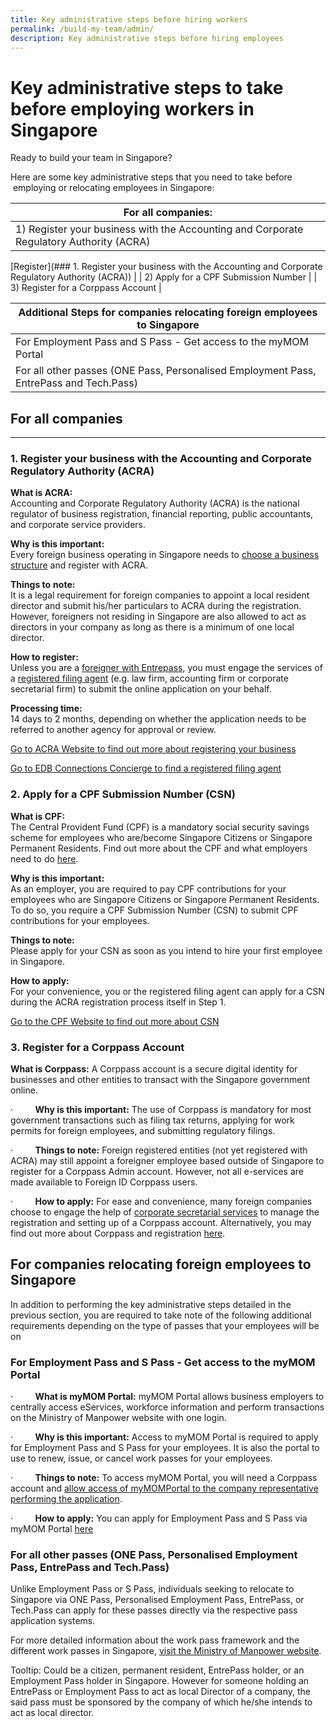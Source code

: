 ```yaml
---
title: Key administrative steps before hiring workers
permalink: /build-my-team/admin/
description: Key administrative steps before hiring employees
---
```

# Key administrative steps to take before employing workers in Singapore

Ready to build your team in Singapore? 

Here are some key administrative steps that you need to take before &nbsp;employing or relocating employees in Singapore: 

| For all companies: | 
| -------- |
| 1)	Register your business with the Accounting and Corporate Regulatory Authority (ACRA)
[Register](### 1. Register your business with the Accounting and Corporate Regulatory Authority (ACRA))
 |
| 2) Apply for a CPF Submission Number |
| 3) Register for a Corppass Account |

| Additional Steps for companies relocating foreign employees to Singapore | 
| -------- |
| For Employment Pass and S Pass - Get access to the myMOM Portal |
| For all other passes (ONE Pass, Personalised Employment Pass, EntrePass and Tech.Pass)|


## For all companies
-----------------

### 1. Register your business with the Accounting and Corporate Regulatory Authority (ACRA)

**What is ACRA:** <br>Accounting and Corporate Regulatory Authority (ACRA) is the national regulator of business registration, financial reporting, public accountants, and corporate service providers.

**Why is this important:** <br>Every foreign business operating in Singapore needs to [choose a business structure](https://www.acra.gov.sg/how-to-guides/registering-a-foreign-company) and register with ACRA.

**Things to** **note:** <br>It is a legal requirement for foreign companies to appoint a local resident director and submit his/her particulars to ACRA during the registration. However, foreigners not residing in Singapore are also allowed to act as directors in your company as long as there is a minimum of one local director.

**How to register:** <br>Unless you are a [foreigner with Entrepass](https://www.acra.gov.sg/how-to-guides/foreigners-registering-a-business-in-singapore/submitting-your-application-via-bizfile), you must engage the services of a [registered filing agent](https://www.edb.gov.sg/connections-concierge/service-providers.html?tab=general-service-providers&amp;servicecategory=incorporation&amp;corporatesecretarialsolutions) (e.g. law firm, accounting firm or corporate secretarial firm) to submit the online application on your behalf.

**Processing time:** <br>14 days to 2 months, depending on whether the application needs to be referred to another agency for approval or review.

[Go to ACRA Website to find out more about registering your business](https://www.acra.gov.sg/)

[Go to EDB Connections Concierge to find a registered filing agent](https://www.edb.gov.sg/connections-concierge/service-providers.html?tab=general-service-providers&amp;servicecategory=incorporation&amp;corporatesecretarialsolutions)

### 2. Apply for a CPF Submission Number (CSN)

**What is CPF:** <br>
The Central Provident Fund (CPF) is a mandatory social security savings scheme for employees who are/become Singapore Citizens or Singapore Permanent Residents. Find out more about the CPF and what employers need to do [here](https://www.cpf.gov.sg/employer/making-cpf-contributions).

**Why is this important:**<br>
 As an employer, you are required to pay CPF contributions for your employees who are Singapore Citizens or Singapore Permanent Residents. To do so, you require a CPF Submission Number (CSN) to submit CPF contributions for your employees.

**Things to note:**<br>
Please apply for your CSN as soon as you intend to hire your first employee in Singapore.

**How to apply:** <br> 
For your convenience, you or the registered filing agent can apply for a CSN during the ACRA registration process itself in Step 1.

[Go to the CPF Website to find out more about CSN](https://www.cpf.gov.sg/employer/making-cpf-contributions/applying-for-a-cpf-submission-number)

### 3. Register for a Corppass Account

**What is Corppass:** A Corppass account is a secure digital identity for businesses and other entities to transact with the Singapore government online.

·&nbsp;&nbsp;&nbsp;&nbsp;&nbsp;&nbsp;&nbsp;&nbsp; **Why is this important:** The use of Corppass is mandatory for most government transactions such as filing tax returns, applying for work permits for foreign employees, and submitting regulatory filings.

·&nbsp;&nbsp;&nbsp;&nbsp;&nbsp;&nbsp;&nbsp;&nbsp; **Things to note:** Foreign registered entities (not yet registered with ACRA) may still appoint a foreigner employee based outside of Singapore to register for a Corppass Admin account. However, not all e-services are made available to Foreign ID Corppass users.

·&nbsp;&nbsp;&nbsp;&nbsp;&nbsp;&nbsp;&nbsp;&nbsp; **How to apply:** For ease and convenience, many foreign companies choose to engage the help of [corporate secretarial services](https://www.edb.gov.sg/connections-concierge/service-providers.html?tab=general-service-providers&amp;servicecategory=incorporation&amp;corporatesecretarialsolutions) to manage the registration and setting up of a Corppass account. Alternatively, you may find out more about Corppass and registration [here](https://www.corppass.gov.sg/cpauth/login/homepage?URL=%2F&amp;TAM_OP=login).

For companies relocating foreign employees to Singapore
-------------------------------------------------------

In addition to performing the key administrative steps detailed in the previous section, you are required to take note of the following additional requirements depending on the type of passes that your employees will be on

### For Employment Pass and S Pass - Get access to the myMOM Portal

·&nbsp;&nbsp;&nbsp;&nbsp;&nbsp;&nbsp;&nbsp;&nbsp; **What is myMOM Portal:** myMOM Portal allows business employers to centrally access eServices, workforce information and perform transactions on the Ministry of Manpower website with one login.

·&nbsp;&nbsp;&nbsp;&nbsp;&nbsp;&nbsp;&nbsp;&nbsp; **Why is this important:** Access to myMOM Portal is required to apply for Employment Pass and S Pass for your employees. It is also the portal to use to renew, issue, or cancel work passes for your employees.

·&nbsp;&nbsp;&nbsp;&nbsp;&nbsp;&nbsp;&nbsp;&nbsp; **Things to note:** To access myMOM Portal, you will need a Corppass account and [allow access of myMOMPortal to the company representative performing the application](https://www.mom.gov.sg/eservices/services/mymom-portal#what-do-i-need-before-i-can-use-mymom-portal).

·&nbsp;&nbsp;&nbsp;&nbsp;&nbsp;&nbsp;&nbsp;&nbsp; **How to apply:** You can apply for Employment Pass and S Pass via myMOM Portal [here](https://www.mom.gov.sg/eservices/services/mymom-portal)

### For all other passes (ONE Pass, Personalised Employment Pass, EntrePass and Tech.Pass)

Unlike Employment Pass or S Pass, individuals seeking to relocate to Singapore via ONE Pass, Personalised Employment Pass, EntrePass, or Tech.Pass can apply for these passes directly via the respective pass application systems.


For more detailed information about the work pass framework and the different work passes in Singapore, [visit the Ministry of Manpower website](https://www.mom.gov.sg/passes-and-permits).



Tooltip: Could be a citizen, permanent resident, EntrePass holder, or an Employment Pass holder in Singapore. However for someone holding an EntrePass or Employment Pass to act as local Director of a company, the said pass must be sponsored by the company of which he/she intends to act as local director.